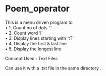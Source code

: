 # Poem_operator
This is a  menu driven program to    
•    1. Count no of dots '.'   
•    2. Count word ‘I’   
•    3. Display lines starting with ‘tT’   
•    4. Display the first &amp; last line    
•    5. Display the longest line 

Concept Used :  Text Files

Can use it with a .txt file in the same directory .
